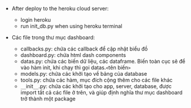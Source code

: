 - After deploy to the heroku cloud server:
    + login heroku
    + run init_db.py when using heroku terminal

- Các file trong thư mục dashboard:
    + callbacks.py: chứa các callback để cập nhật biểu đồ
    + dashboard.py: chứa html dash components
    + datas.py: chứa các biến dữ liệu, các dataframe. Biến toàn cục sẽ để vào hàm init, khi chạy thì gọi datas.`<`tên biến`>`
    + models.py: chứa các khởi tạo về bảng của database
    + tools.py: chứa các hàm, mục đích cộng thêm cho các file khác
    + `__`init`__`.py: chứa các khởi tạo cho app, server, database, được import tất cả các file ở trên, và giúp định nghĩa thư mục dashboard trở thành một package
